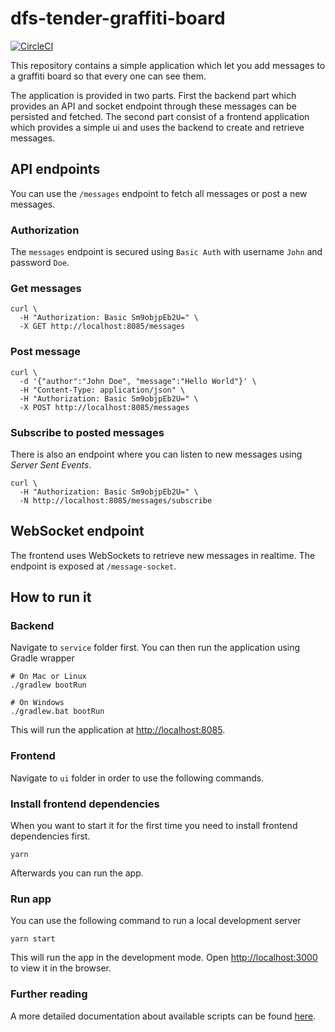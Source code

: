 # dfs-tender-graffiti-board

[![CircleCI](https://circleci.com/gh/it-economics/dfs-tender-graffiti-board/tree/master.svg?style=svg)](https://circleci.com/gh/it-economics/dfs-tender-graffiti-board/tree/master)

This repository contains a simple application which let you add messages to a graffiti board so that every one can see
them.

The application is provided in two parts. First the backend part which provides an API and socket endpoint through these
messages can be persisted and fetched. The second part consist of a frontend application which provides a simple ui and
uses the backend to create and retrieve messages.

## API endpoints

You can use the `/messages` endpoint to fetch all messages or post a new messages.

### Authorization

The `messages` endpoint is secured using `Basic Auth` with username `John` and password `Doe`.

### Get messages

````shell
curl \
  -H "Authorization: Basic Sm9objpEb2U=" \
  -X GET http://localhost:8085/messages
````

### Post message

````shell
curl \
  -d '{"author":"John Doe", "message":"Hello World"}' \
  -H "Content-Type: application/json" \
  -H "Authorization: Basic Sm9objpEb2U=" \
  -X POST http://localhost:8085/messages
````

### Subscribe to posted messages

There is also an endpoint where you can listen to new messages using _Server Sent Events_.

````shell
curl \
  -H "Authorization: Basic Sm9objpEb2U=" \
  -N http://localhost:8085/messages/subscribe
````

## WebSocket endpoint

The frontend uses WebSockets to retrieve new messages in realtime. The endpoint is exposed at `/message-socket`.

## How to run it

### Backend

Navigate to `service` folder first. You can then run the application using Gradle wrapper

````shell
# On Mac or Linux
./gradlew bootRun

# On Windows
./gradlew.bat bootRun
````

This will run the application at [http://localhost:8085](http://localhost:8085).

### Frontend

Navigate to `ui` folder in order to use the following commands.

### Install frontend dependencies

When you want to start it for the first time you need to install frontend dependencies first.

````shell
yarn
````

Afterwards you can run the app.

### Run app

You can use the following command to run a local development server

````shell
yarn start
````

This will run the app in the development mode. Open [http://localhost:3000](http://localhost:3000) to view it in the
browser.

### Further reading

A more detailed documentation about available scripts can be found [here](./ui/README.md). 